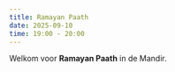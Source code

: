 ```yaml
---
title: Ramayan Paath
date: 2025-09-10
time: 19:00 - 20:00
---
```


Welkom voor **Ramayan Paath** in de Mandir.
